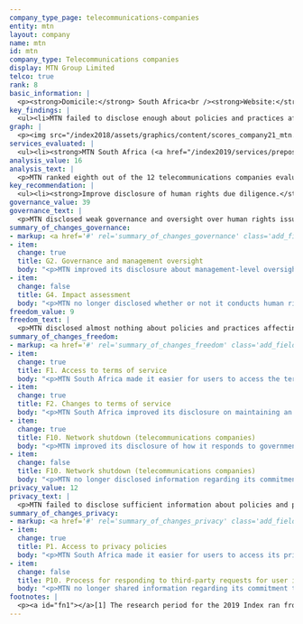 ```yaml
---
company_type_page: telecommunications-companies
entity: mtn
layout: company
name: mtn
id: mtn
company_type: Telecommunications companies
display: MTN Group Limited
telco: true
rank: 8
basic_information: | 
  <p><strong>Domicile:</strong> South Africa<br /><strong>Website:</strong> <a href="http://www.mtn.com">www.mtn.com</a>&nbsp;</p>
key_findings: | 
  <ul><li>MTN failed to disclose enough about policies and practices affecting users&rsquo; freedom of expression and privacy.</li><li>It lacked strong governance and oversight over human rights issues, and disclosed almost nothing about policies affecting freedom of expression.</li><li>MTN disclosed very little about how it handles user information, particularly its policies around sharing and retaining user information, as well as what steps it takes to keep user information secure.</li></ul>
graph: | 
  <p><img src="/index2018/assets/graphics/content/scores_company21_mtn.jpg" /></p>
services_evaluated: | 
  <ul><li><strong>MTN South Africa (<a href="/index2019/services/prepostpaidmobile/">Prepaid mobile</a>)</strong></li><li><strong>MTN South Africa (<a href="/index2019/services/prepostpaidmobile/">Postpaid mobile</a>)</strong></li><li><strong>MTN South Africa (<a href="/index2019/services/fixedbroadband/">Fixed line broadband</a>)</strong></li></ul>
analysis_value: 16
analysis_text: | 
  <p>MTN ranked eighth out of the 12 telecommunications companies evaluated, tying with Bharti Airtel.<a href="#fn1"><sup>1</sup></a> Despite making several improvements to its disclosure, MTN still lagged behind its peers, disclosing very little about policies and practices affecting freedom of expression and privacy.<a href="#fn2"><sup>2</sup></a> It provided minimal information about how it responds to government demands to shut down its networks, and disclosed nothing about how it handles government requests to hand over user information. While South African law may discourage MTN from disclosing information about such requests, the company could still improve its disclosures in several other key areas. For instance, it could be more transparent about how it handles user information and its network management policies. It could also disclose more about its process for handling requests to block content or restrict user accounts.<br /><br /></p><hr /><p><br /><strong>MTN Group Limited</strong> is a telecommunications company that serves markets in 24 countries in Africa and the Middle East.<a href="#fn3"><sup>3</sup></a> It offers voice and data services and business services, such as cloud, infrastructure, network, software, and enterprise mobility.</p><p><strong>Market cap:</strong> USD 13.8 billion<a href="#fn4"><sup>4</sup></a><br /><strong>JSE:</strong> MTN</p>
key_recommendation: | 
  <ul><li><strong>Improve disclosure of human rights due diligence.</strong> MTN should disclose more information about its human rights due diligence, including whether it conducts risk assessments on new and existing services and when entering new markets.</li><li><strong>Be more transparent about handling of user information.</strong> MTN should be explicit about what user information it collects and shares, for what purposes, and for how long it retains it.</li><li><strong>Be more transparent about external requests affecting user rights.</strong> MTN should disclose information about government and private requests to restrict access to content or accounts, and about private requests for user information.</li></ul>
governance_value: 39
governance_text: | 
  <p>MTN disclosed weak governance and oversight over human rights issues. While it made some improvement by clarifying senior-level oversight over freedom of expression and privacy issues (G2), it fell short on most other indicators in this category. It published very limited information about conducting human rights impact assessments, failing to disclose whether it assesses freedom of expression and privacy related risks associated with its use of automated decision-making or its targeted advertising practices (G4). It had grievance and remedy mechanisms for users to submit their freedom of expression and privacy related complaints, but did not disclose its remedy procedures or specify a time frame for redressing these complaints (G6).</p>
summary_of_changes_governance:
- markup: <a href='#' rel='summary_of_changes_governance' class='add_fieldset dashicons-before dashicons-plus'><span>Add fieldset</span></a>
- item:
  change: true
  title: G2. Governance and management oversight
  body: "<p>MTN improved its disclosure about management-level oversight over how company practices affect freedom of expression and privacy.</p>"
- item:
  change: false
  title: G4. Impact assessment
  body: "<p>MTN no longer disclosed whether or not it conducts human rights impact assessments on a regular basis. </p>"
freedom_value: 9
freedom_text: | 
  <p>MTN disclosed almost nothing about policies and practices affecting freedom of expression, tying with Bharti Airtel for the lowest score of all telecommunications companies in this category. It provided no information at all about how it handles external requests to block content or deactivate accounts&mdash;it disclosed nothing about its process for handling government and private requests to block content or restrict user accounts (F5-F7). South African law does not prevent companies from disclosing information about how they handle these requests, nor does it prohibit them from publishing this data.</p><p>It also lacked transparency about its own internal processes for enforcing its rules: The terms for MTN South Africa&rsquo;s mobile and broadband services were not easy to find or understand (F1), and the company did not commit to notifying users of changes to these services (F2).<a href="#fn5"><sup>5</sup></a> In addition, the operator revealed nothing about its network management policies and did not publish a clear commitment to uphold net neutrality (F9). Although it clarified reasons why it may shut down its networks, MTN still did not sufficiently disclose its policies for handling government network shutdown orders (F10).</p>
summary_of_changes_freedom:
- markup: <a href='#' rel='summary_of_changes_freedom' class='add_fieldset dashicons-before dashicons-plus'><span>Add fieldset</span></a>
- item:
  change: true
  title: F1. Access to terms of service
  body: "<p>MTN South Africa made it easier for users to access the terms of services of its prepaid mobile service.</p>"
- item:
  change: true
  title: F2. Changes to terms of service
  body: "<p>MTN South Africa improved its disclosure on maintaining an archive of past changes made to the terms of service of its prepaid mobile service. </p>"
- item:
  change: true
  title: F10. Network shutdown (telecommunications companies)
  body: "<p>MTN improved its disclosure of how it responds to government requests to shut down networks. </p>"
- item:
  change: false
  title: F10. Network shutdown (telecommunications companies)
  body: "<p>MTN no longer disclosed information regarding its commitment to push back on government shutdown requests.</p>"
privacy_value: 12
privacy_text: | 
  <p>MTN failed to disclose sufficient information about policies and practices affecting the privacy and security of its users, ranking 10th out of the 12 telecommunications companies in this category, ahead of only Etisalat and Ooredoo. MTN South Africa provided minimal information about the types of user information it collects and why (P3, P5), and no information about what information it shares (P4), or for how long it retains user information (P6). It also did not disclose any options for users to control what information the company collects and uses (P7), or options for users to obtain all of the information the company holds on them (P8).</p><p>MTN failed to provide any information about how it handles third-party requests for user information (P10-P12). The only piece of information MTN had previously disclosed was a commitment to push back on inappropriate or overbroad government requests; however, researchers were unable to locate such information in current company disclosures. While regulations in South Africa may discourage companies from publishing information about government requests for user information, including the fact that a request was made, nothing prevents MTN from fully disclosing how it handles private requests and the number of these requests it received and with which it complied.</p><p>The operating company MTN South Africa disclosed minimal information about its security policies, outperforming only Celcom (Axiata), Etisalat UAE, and Ooredoo Qatar on this set of indicators (P13-P18). It disclosed less than nearly all of its peers about its internal mechanisms to keep user information secure (P13)&mdash;but was one of only five telecommunications companies evaluated to disclose anything about its processes for addressing security vulnerabilities (P14). Like many of its peers, MTN South Africa provided no information about its policies for responding to data breaches (P15).</p>
summary_of_changes_privacy:
- markup: <a href='#' rel='summary_of_changes_privacy' class='add_fieldset dashicons-before dashicons-plus'><span>Add fieldset</span></a>
- item:
  change: true
  title: P1. Access to privacy policies
  body: "<p>MTN South Africa made it easier for users to access its privacy policy.</p>"
- item:
  change: false
  title: P10. Process for responding to third-party requests for user information
  body: "<p>MTN no longer shared information regarding its commitment to push back on overbroad government requests for user data.</p>"
footnotes: | 
  <p><a id="fn1"></a>[1] The research period for the 2019 Index ran from January 13, 2018 to February 8, 2019. Policies that came into effect after February 8, 2019 were not evaluated in this Index.<br /><a id="fn2"></a>[2] For MTN&rsquo;s performance in the 2018 Index, see: https://rankingdigitalrights.org/index2018/companies/mtn<br /><a id="fn3"></a>[3] &ldquo;Where We Are,&rdquo; MTN Group, Accessed January 15, 2019, https://www.mtn.com/en/mtn-group/about-us/our-story/Pages/where-we-are.aspx<br /><a id="fn4"></a>[4] Bloomberg Markets, Accessed April 18, 2019, https://www.bloomberg.com/quote/MTN:SJ<br /><a id="fn5"></a>[5] For most indicators in the Freedom of Expression and Privacy categories, RDR evaluates the operating company of the home market, in this case MTN South Africa.</p>
---
```

